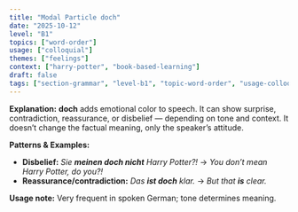 ```yaml
---
title: "Modal Particle doch"
date: "2025-10-12"
level: "B1"
topics: ["word-order"]
usage: ["colloquial"]
themes: ["feelings"]
context: ["harry-potter", "book-based-learning"]
draft: false
tags: ["section-grammar", "level-b1", "topic-word-order", "usage-colloquial", "theme-feelings", "context-harry-potter", "context-book-based-learning"]
---
```

**Explanation:**
**doch** adds emotional color to speech.
It can show surprise, contradiction, reassurance, or disbelief — depending on tone and context.
It doesn’t change the factual meaning, only the speaker’s attitude.

**Patterns & Examples:**

* **Disbelief:** *Sie **meinen doch nicht** Harry Potter?!* → *You don’t mean Harry Potter, do you?!*
* **Reassurance/contradiction:** *Das **ist doch** klar.* → *But that **is** clear.*

**Usage note:**
Very frequent in spoken German; tone determines meaning.
